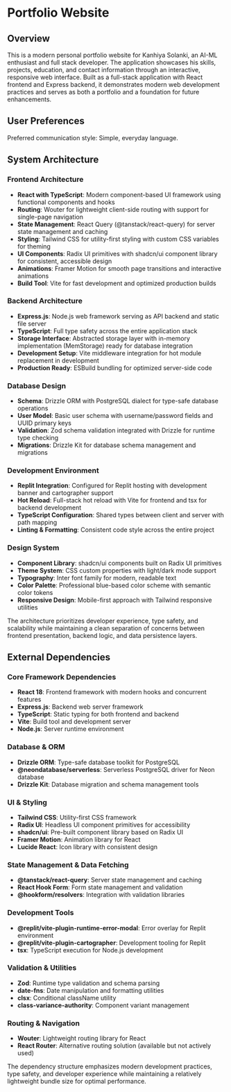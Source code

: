 # Portfolio Website

## Overview

This is a modern personal portfolio website for Kanhiya Solanki, an AI-ML enthusiast and full stack developer. The application showcases his skills, projects, education, and contact information through an interactive, responsive web interface. Built as a full-stack application with React frontend and Express backend, it demonstrates modern web development practices and serves as both a portfolio and a foundation for future enhancements.

## User Preferences

Preferred communication style: Simple, everyday language.

## System Architecture

### Frontend Architecture
- **React with TypeScript**: Modern component-based UI framework using functional components and hooks
- **Routing**: Wouter for lightweight client-side routing with support for single-page navigation
- **State Management**: React Query (@tanstack/react-query) for server state management and caching
- **Styling**: Tailwind CSS for utility-first styling with custom CSS variables for theming
- **UI Components**: Radix UI primitives with shadcn/ui component library for consistent, accessible design
- **Animations**: Framer Motion for smooth page transitions and interactive animations
- **Build Tool**: Vite for fast development and optimized production builds

### Backend Architecture
- **Express.js**: Node.js web framework serving as API backend and static file server
- **TypeScript**: Full type safety across the entire application stack
- **Storage Interface**: Abstracted storage layer with in-memory implementation (MemStorage) ready for database integration
- **Development Setup**: Vite middleware integration for hot module replacement in development
- **Production Ready**: ESBuild bundling for optimized server-side code

### Database Design
- **Schema**: Drizzle ORM with PostgreSQL dialect for type-safe database operations
- **User Model**: Basic user schema with username/password fields and UUID primary keys
- **Validation**: Zod schema validation integrated with Drizzle for runtime type checking
- **Migrations**: Drizzle Kit for database schema management and migrations

### Development Environment
- **Replit Integration**: Configured for Replit hosting with development banner and cartographer support
- **Hot Reload**: Full-stack hot reload with Vite for frontend and tsx for backend development
- **TypeScript Configuration**: Shared types between client and server with path mapping
- **Linting & Formatting**: Consistent code style across the entire project

### Design System
- **Component Library**: shadcn/ui components built on Radix UI primitives
- **Theme System**: CSS custom properties with light/dark mode support
- **Typography**: Inter font family for modern, readable text
- **Color Palette**: Professional blue-based color scheme with semantic color tokens
- **Responsive Design**: Mobile-first approach with Tailwind responsive utilities

The architecture prioritizes developer experience, type safety, and scalability while maintaining a clean separation of concerns between frontend presentation, backend logic, and data persistence layers.

## External Dependencies

### Core Framework Dependencies
- **React 18**: Frontend framework with modern hooks and concurrent features
- **Express.js**: Backend web server framework
- **TypeScript**: Static typing for both frontend and backend
- **Vite**: Build tool and development server
- **Node.js**: Server runtime environment

### Database & ORM
- **Drizzle ORM**: Type-safe database toolkit for PostgreSQL
- **@neondatabase/serverless**: Serverless PostgreSQL driver for Neon database
- **Drizzle Kit**: Database migration and schema management tools

### UI & Styling
- **Tailwind CSS**: Utility-first CSS framework
- **Radix UI**: Headless UI component primitives for accessibility
- **shadcn/ui**: Pre-built component library based on Radix UI
- **Framer Motion**: Animation library for React
- **Lucide React**: Icon library with consistent design

### State Management & Data Fetching
- **@tanstack/react-query**: Server state management and caching
- **React Hook Form**: Form state management and validation
- **@hookform/resolvers**: Integration with validation libraries

### Development Tools
- **@replit/vite-plugin-runtime-error-modal**: Error overlay for Replit environment
- **@replit/vite-plugin-cartographer**: Development tooling for Replit
- **tsx**: TypeScript execution for Node.js development

### Validation & Utilities
- **Zod**: Runtime type validation and schema parsing
- **date-fns**: Date manipulation and formatting utilities
- **clsx**: Conditional className utility
- **class-variance-authority**: Component variant management

### Routing & Navigation
- **Wouter**: Lightweight routing library for React
- **React Router**: Alternative routing solution (available but not actively used)

The dependency structure emphasizes modern development practices, type safety, and developer experience while maintaining a relatively lightweight bundle size for optimal performance.